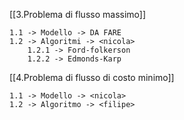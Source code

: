 [[3.Problema di flusso massimo]]

	1.1 -> Modello -> DA FARE
	1.2 -> Algoritmi -> <nicola>
		1.2.1 -> Ford-folkerson
		1.2.2 -> Edmonds-Karp 

[[4.Problema di flusso di costo minimo]]

	1.1 -> Modello -> <nicola>
	1.2 -> Algoritmo -> <filipe>